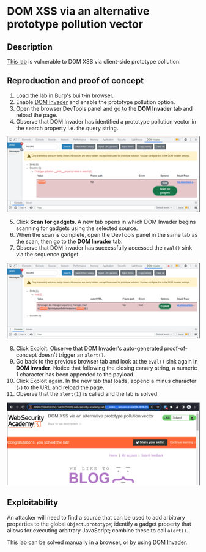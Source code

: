 # DOM XSS via an alternative prototype pollution vector

## Description

[This lab](https://portswigger.net/web-security/prototype-pollution/finding/lab-prototype-pollution-dom-xss-via-an-alternative-prototype-pollution-vector) is vulnerable to DOM XSS via client-side prototype pollution.

## Reproduction and proof of concept

1. Load the lab in Burp's built-in browser.
2. Enable [DOM Invader](https://portswigger.net/burp/documentation/desktop/tools/dom-invader) and enable the prototype pollution option.
3. Open the browser DevTools panel and go to the **DOM Invader** tab and reload the page.
4. Observe that DOM Invader has identified a prototype pollution vector in the search property i.e. the query string.

![Prototype pollution](../../_static/images/pp5.png)

5. Click **Scan for gadgets**. A new tab opens in which DOM Invader begins scanning for gadgets using the selected source.
6. When the scan is complete, open the DevTools panel in the same tab as the scan, then go to the **DOM Invader** tab.
7. Observe that DOM Invader has successfully accessed the `eval()` sink via the sequence gadget.

![Prototype pollution](../../_static/images/pp6.png)

8. Click Exploit. Observe that DOM Invader's auto-generated proof-of-concept doesn't trigger an `alert()`.
9. Go back to the previous browser tab and look at the `eval()` sink again in **DOM Invader**. Notice that following the closing canary string, a numeric 1 character has been appended to the payload.
10. Click Exploit again. In the new tab that loads, append a minus character (`-`) to the URL and reload the page.
11. Observe that the `alert(1)` is called and the lab is solved.

![Prototype pollution](../../_static/images/pp7.png)

## Exploitability

An attacker will need to find a source that can be used to add arbitrary properties to the global `Object.prototype`; identify a gadget property that allows for executing arbitrary JavaScript; combine these to call `alert()`.

This lab can be solved manually in a browser, or by using [DOM Invader](https://portswigger.net/burp/documentation/desktop/tools/dom-invader). 

